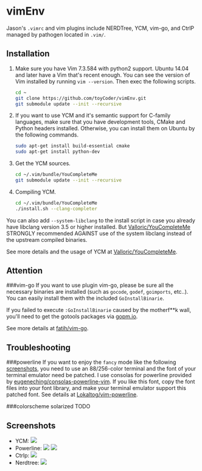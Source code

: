 vimEnv
======

Jason's `.vimrc` and vim plugins include NERDTree, YCM, vim-go, and CtrlP managed by pathogen located in `.vim/`.

Installation
------
1.  Make sure you have Vim 7.3.584 with python2 support. Ubuntu 14.04 and later have a Vim that's recent enough. You can see      the version of Vim installed by running `vim --version`. Then exec the following scripts.

    ```Bash
    cd ~
    git clone https://github.com/toyCoder/vimEnv.git
    git submodule update --init --recursive 
    ```

2.  If you want to use YCM and it's semantic support for C-family languages, make sure that you have development tools, CMake     and  Python headers installed. Otherwise, you can install them on Ubuntu by the following commands.

    ```Bash
    sudo apt-get install build-essential cmake
    sudo apt-get install python-dev
    ```
3.  Get the YCM sources.
    ```Bash
    cd ~/.vim/bundle/YouCompleteMe
    git submodule update --init --recursive 
    ```

4.  Compiling YCM.

    ```Bash
    cd ~/.vim/bundle/YouCompleteMe
    ./install.sh --clang-completer
    ```
  You can also add `--system-libclang` to the install script in case you already have libclang version 3.5 or higher installed.
  But [Valloric/YouCompleteMe](https://github.com/Valloric/YouCompleteMe) STRONGLY recommended AGAINST use of the system libclang instead of the upstream compiled binaries. <br>
  
  See more details and the usage of YCM at [Valloric/YouCompleteMe](https://github.com/Valloric/YouCompleteMe).

Attention
------
###vim-go
  If you want to use plugin vim-go, please be sure all the necessary binaries are installed (such as `gocode`, `godef`, 
`goimports`, etc..). You can easily install them with the included `GoInstallBinarie`. <br>

  If you failed to execute `:GoInstallBinarie` caused by the motherf**k wall, you'll need to get the gotools packages via [gopm.io](http://gopm.io/download).

  See more details at [fatih/vim-go](https://github.com/fatih/vim-go).

Troubleshooting
----------------
###powerline
  If you want to enjoy the `fancy` mode like the following [screenshots](https://github.com/jas0ns/vimEnv/blob/master/README.md#screenshots), you need to use an 88/256-color terminal and the font of your terminal emulator need be patched. I use consolas for powerline provided by [eugeneching/consolas-powerline-vim](https://github.com/eugeneching/consolas-powerline-vim). If you like this font, copy the font files into your font library, and make your terminal emulator support this patched font.  See details at [Lokaltog/vim-powerline](https://github.com/Lokaltog/vim-powerline).
    
###colorscheme solarized
  TODO

Screenshots
-----------
  * YCM:
  ![](http://jas0ns.github.io/images/vimscreenshot1.jpg)
  * Powerline:
  ![](http://jas0ns.github.io/images/vimscreenshot2.png)
  ![](http://jas0ns.github.io/images/vimscreenshot3.png)
  * Ctrlp:
  ![](http://jas0ns.github.io/images/vimscreenshot4.jpg)
  * Nerdtree:
  ![](http://jas0ns.github.io/images/vimscreenshot5.png)
